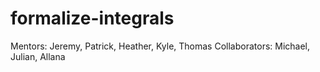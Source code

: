 # formalize-integrals

Mentors: Jeremy, Patrick, Heather, Kyle, Thomas
Collaborators: Michael, Julian, Allana
